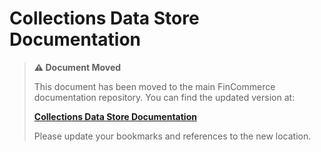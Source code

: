 # Collections Data Store Documentation

> **⚠️ Document Moved**
> 
> This document has been moved to the main FinCommerce documentation repository. You can find the updated version at:
> 
> **[Collections Data Store Documentation](https://github.com/dieselfox1/fincommerce/tree/trunk/docs/block-development/reference/data-store/collections.md)**
> 
> Please update your bookmarks and references to the new location.
